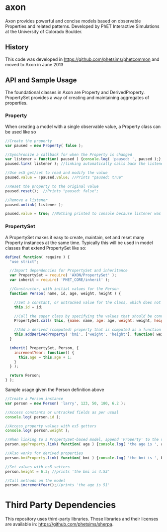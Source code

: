 # axon

Axon provides powerful and concise models based on observable Properties and related patterns.  Developed by PhET Interactive Simulations at the University of Colorado Boulder.

## History
This code was developed in https://github.com/phetsims/phetcommon and moved to Axon in June 2013 

## API and Sample Usage
The foundational classes in Axon are Property and DerivedProperty.  PropertySet provides a way of creating and maintaining aggregates of properties.
 
### Property
When creating a model with a single observable value, a Property class can be used like so
```javascript
//Create the property
var paused = new Property( false );

//Synchronize a callback for when the Property is changed
var listener = function( paused ) {console.log( 'paused: ', paused );};
paused.link( listener ); //linking automatically calls back the listener, so this prints "paused: false"

//Use es5 get/set to read and modify the value
paused.value = !paused.value; //Prints "paused: true"

//Reset the property to the original value
paused.reset();  //Prints "paused: false"; 

//Remove a listener
paused.unlink( listener );

paused.value = true; //Nothing printed to console because listener was removed
```

### PropertySet
A PropertySet makes it easy to create, maintain, set and reset many Property instances at the same time.  Typically this will be used in model classes that extend PropertySet like so:
```javascript
define( function( require ) {
  "use strict";

  //Import dependencies for PropertySet and inheritance
  var PropertySet = require( 'AXON/PropertySet' );
  var inherit = require( 'PHET_CORE/inherit' );

  //Constructor, with initial values for the Person
  function Person( name, id, age, weight, height ) {

    //Set a constant, or untracked value for the class, which does not send notifications when changed
    this.id = id;

    //Call the super class by specifying the values that should be converted to properties
    PropertySet.call( this, {name: name, age: age, weight: weight, height: height, paused: false} );

    //Add a derived (computed) property that is computed as a function of other properties
    this.addDerivedProperty( 'bmi', ['weight', 'height'], function( weight, height ) {return weight / height / height;} );
  }

  inherit( PropertySet, Person, {
    incrementYear: function() {
      this.age = this.age + 1;
    }
  } );

  return Person;
} );
```

Sample usage given the Person definition above
```javascript
//Create a Person instance
var person = new Person( 'larry', 123, 50, 180, 6.2 );

//Access constants or untracked fields as per usual
console.log( person.id );

//Access property values with es5 getters
console.log( person.weight );

//When linking to a PropertySet-based model, append 'Property' to the var name
person.ageProperty.link( function( age ) {console.log( 'the age is ', age );} ); //prints 'the age is 50'

//Also works for derived properties
person.bmiProperty.link( function( bmi ) {console.log( 'the bmi is ', bmi );} ); //prints 'the bmi is 4.68'

//Set values with es5 setters
person.height = 6.3; //prints 'the bmi is 4.53'

//Call methods on the model
person.incrementYear();//prints 'the age is 51'
```

Third Party Dependencies
=============

This repository uses third-party libraries.
Those libraries and their licenses are available in: https://github.com/phetsims/sherpa.